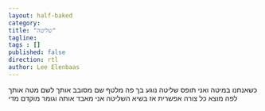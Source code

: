 ```yaml
---
layout: half-baked
category:
title: "שליטה"
tagline:
tags : []
published: false
direction: rtl
author: Lee Elenbaas
---
```

כשאנחנו במיטה
ואני תופס שליטה
נוגע בך פה
מלטף שם
מסובב אותך לשם
מטה אותך לפה
מוצא כל צורה אפשרית
אז בשיא השליטה
אני מאבד אותה וגומר
מוקדם מדי
